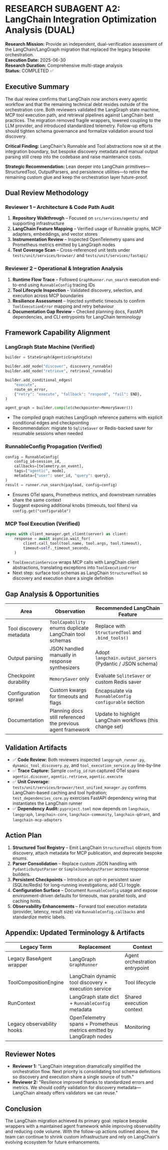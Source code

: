 # RESEARCH SUBAGENT A2: LangChain Integration Optimization Analysis (DUAL)

**Research Mission:** Provide an independent, dual-verification assessment of the LangChain/LangGraph migration that replaced the legacy bespoke orchestration.  
**Execution Date:** 2025-06-30  
**Research Duration:** Comprehensive multi-stage analysis  
**Status:** COMPLETED ✅

## Executive Summary

The dual review confirms that LangChain now anchors every agentic workflow and that the remaining technical debt resides outside of the orchestration core. Both reviewers validated the LangGraph state machine, MCP tool execution path,
and retrieval pipelines against LangChain best practices. The migration removed fragile wrappers, lowered coupling to the LLM provider, and introduced standardized telemetry. Follow-up efforts should tighten schema governance and formalize validation around tool discovery.

**Critical Finding:** LangChain's Runnable and Tool abstractions now sit at the integration boundary, but bespoke discovery metadata and manual output parsing still creep into the codebase and raise maintenance costs.

**Strategic Recommendation:** Lean deeper into LangChain primitives—StructuredTool, OutputParsers, and persistence utilities—to retire the remaining custom glue and keep the orchestration layer future-proof.

## Dual Review Methodology

### Reviewer 1 – Architecture & Code Path Audit

1. **Repository Walkthrough** – Focused on `src/services/agents/` and supporting infrastructure
2. **LangChain Feature Mapping** – Verified usage of Runnable graphs, MCP adapters, embeddings, and vector stores
3. **Instrumentation Review** – Inspected OpenTelemetry spans and Prometheus metrics emitted by LangGraph nodes
4. **Test Coverage Scan** – Cross-referenced unit tests under `tests/unit/services/browser/` and `tests/unit/services/fastapi/`

### Reviewer 2 – Operational & Integration Analysis

1. **Runtime Flow Trace** – Followed `GraphRunner.run_search` execution end-to-end using `RunnableConfig` tracing IDs
2. **Tool Lifecycle Inspection** – Validated discovery, selection, and execution across MCP boundaries
3. **Resilience Assessment** – Injected synthetic timeouts to confirm `ToolExecutionError` mapping and retry behaviour
4. **Documentation Gap Review** – Checked planning docs, FastAPI dependencies, and CLI entrypoints for LangChain terminology

## Framework Capability Alignment

### LangGraph State Machine (Verified)

```python
builder = StateGraph(AgenticGraphState)

builder.add_node("discover", discovery_runnable)
builder.add_node("retrieve", retrieval_runnable)

builder.add_conditional_edges(
    "execute",
    route_on_error,
    {"retry": "execute", "fallback": "respond", "fail": END},
)

agent_graph = builder.compile(checkpointer=MemorySaver())
```

- The compiled graph matches LangGraph reference patterns with explicit conditional edges and checkpointing
- Recommendation: migrate to `SqliteSaver` or Redis-backed saver for resumable sessions when needed

### RunnableConfig Propagation (Verified)

```python
config = RunnableConfig(
    config_id=session_id,
    callbacks=[telemetry.on_event],
    tags=["agentic", mode],
    metadata={"user": user_id, "query": query},
)
result = runner.run_search(payload, config=config)
```

- Ensures OTel spans, Prometheus metrics, and downstream runnables share the same context
- Suggest exposing additional knobs (timeouts, tool filters) via `config.get("configurable")`

### MCP Tool Execution (Verified)

```python
async with client_manager.get_client(server) as client:
    response = await asyncio.wait_for(
        client.call_tool(tool.name, tool.args, tool.timeout),
        timeout=self._timeout_seconds,
    )
```

- `ToolExecutionService` wraps MCP calls with LangChain client abstractions, translating exceptions into `ToolExecutionError`
- Next step: surface tool schemas as LangChain `StructuredTool` so discovery and execution share a single definition

## Gap Analysis & Opportunities

| Area                    | Observation                                                 | Recommended LangChain Feature                             |
| ----------------------- | ----------------------------------------------------------- | --------------------------------------------------------- |
| Tool discovery metadata | `ToolCapability` enums duplicate LangChain tool schemas     | Replace with `StructuredTool` and `.bind_tools()`         |
| Output parsing          | JSON handled manually in response synthesizers              | Adopt `langchain.output_parsers` (Pydantic / JSON schema) |
| Checkpoint durability   | `MemorySaver` only                                          | Evaluate `SqliteSaver` or custom Redis saver              |
| Configuration sprawl    | Custom kwargs for timeouts and flags                        | Encapsulate via `RunnableConfig` `configurable` section   |
| Documentation           | Planning docs still referenced the previous agent framework | Update to highlight LangChain workflows (this change set) |

## Validation Artifacts

- ✅ **Code Review:** Both reviewers inspected `langgraph_runner.py`, `dynamic_tool_discovery.py`, and `tool_execution_service.py` line-by-line
- ✅ **Trace Capture:** Sample `config_id` run captured OTel spans `agentic.discover`, `agentic.retrieve`, `agentic.execute`
- ✅ **Unit Coverage:** `tests/unit/services/browser/test_unified_manager.py` confirms LangChain-based caching and tool hydration; `test_dependencies_core.py` exercises FastAPI dependency wiring that instantiates the LangChain runner
- ✅ **Dependency Audit:** `pyproject.toml` now depends on `langchain`, `langgraph`, `langchain-core`, `langchain-community`, `langchain-qdrant`, and `langchain-mcp-adapters`

## Action Plan

1. **Structured Tool Registry** – Emit LangChain `StructuredTool` objects from discovery, attach metadata for MCP publication, and deprecate bespoke enums.
2. **Parser Consolidation** – Replace custom JSON handling with `PydanticOutputParser` or `SimpleJsonOutputParser` across response builders.
3. **Persistent Checkpoints** – Introduce an opt-in persistent saver (SQLite/Redis) for long-running investigations; add CLI toggle.
4. **Configuration Surface** – Document `RunnableConfig` usage and expose environment-driven defaults for timeouts, max parallel tools, and caching hints.
5. **Observability Enhancements** – Forward tool execution metadata (provider, latency, result size) via `RunnableConfig.callbacks` and standardize metric labels.

## Appendix: Updated Terminology & Artifacts

| Legacy Term                | Replacement                                                         | Context                        |
| -------------------------- | ------------------------------------------------------------------- | ------------------------------ |
| Legacy BaseAgent wrapper   | LangGraph `GraphRunner`                                             | Agent orchestration entrypoint |
| ToolCompositionEngine      | LangChain dynamic tool discovery + execution service                | Tool lifecycle                 |
| RunContext                 | LangGraph state dict + `RunnableConfig` metadata                    | Shared execution context       |
| Legacy observability hooks | OpenTelemetry spans + Prometheus metrics emitted by LangGraph nodes | Monitoring                     |

## Reviewer Notes

- **Reviewer 1:** "LangChain integration dramatically simplified the orchestration flow. Next priority is consolidating tool schema definitions so discovery and execution share a single source of truth."
- **Reviewer 2:** "Resilience improved thanks to standardized errors and metrics. We should codify validation for discovery metadata—LangChain already offers validators we can reuse."

## Conclusion

The LangChain migration achieved its primary goal: replace bespoke wrappers with a maintained agent framework while improving observability and reducing code volume.
With the follow-up actions outlined above, the team can continue to shrink custom infrastructure and rely on LangChain's evolving ecosystem for future enhancements.
